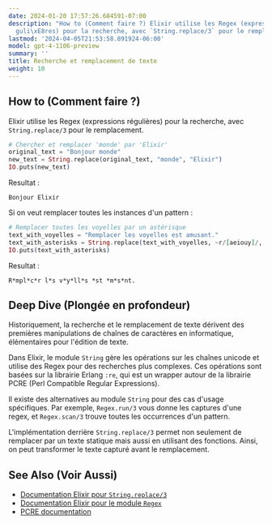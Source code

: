 ```yaml
---
date: 2024-01-20 17:57:26.684591-07:00
description: "How to (Comment faire ?) Elixir utilise les Regex (expressions r\xE9\
  guli\xE8res) pour la recherche, avec `String.replace/3` pour le remplacement."
lastmod: '2024-04-05T21:53:58.891924-06:00'
model: gpt-4-1106-preview
summary: ''
title: Recherche et remplacement de texte
weight: 10
---
```


## How to (Comment faire ?)
Elixir utilise les Regex (expressions régulières) pour la recherche, avec `String.replace/3` pour le remplacement.

```elixir
# Chercher et remplacer 'monde' par 'Elixir'
original_text = "Bonjour monde"
new_text = String.replace(original_text, "monde", "Elixir")
IO.puts(new_text)
```

Resultat :
```
Bonjour Elixir
```

Si on veut remplacer toutes les instances d'un pattern :

```elixir
# Remplacer toutes les voyelles par un astérisque
text_with_voyelles = "Remplacer les voyelles est amusant."
text_with_asterisks = String.replace(text_with_voyelles, ~r/[aeiouy]/, "*")
IO.puts(text_with_asterisks)
```

Resultat :
```
R*mpl*c*r l*s v*y*ll*s *st *m*s*nt.
```

## Deep Dive (Plongée en profondeur)
Historiquement, la recherche et le remplacement de texte dérivent des premières manipulations de chaînes de caractères en informatique, élémentaires pour l'édition de texte. 

Dans Elixir, le module `String` gère les opérations sur les chaînes unicode et utilise des Regex pour des recherches plus complexes. Ces opérations sont basées sur la librairie Erlang `:re`, qui est un wrapper autour de la librairie PCRE (Perl Compatible Regular Expressions).

Il existe des alternatives au module `String` pour des cas d'usage spécifiques. Par exemple, `Regex.run/3` vous donne les captures d'une regex, et `Regex.scan/3` trouve toutes les occurrences d'un pattern.

L'implémentation derrière `String.replace/3` permet non seulement de remplacer par un texte statique mais aussi en utilisant des fonctions. Ainsi, on peut transformer le texte capturé avant le remplacement.

## See Also (Voir Aussi)
- [Documentation Elixir pour `String.replace/3`](https://hexdocs.pm/elixir/String.html#replace/3)
- [Documentation Elixir pour le module `Regex`](https://hexdocs.pm/elixir/Regex.html)
- [PCRE documentation](http://www.pcre.org/)
